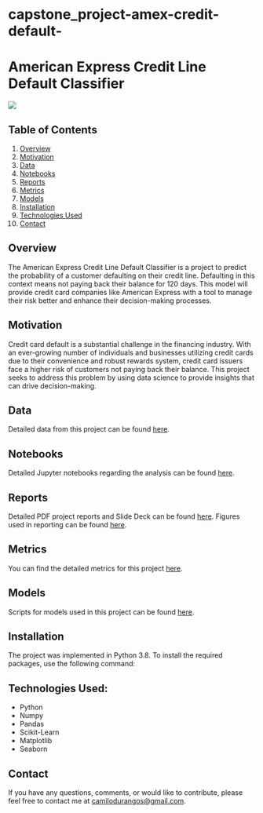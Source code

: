 # capstone_project-amex-credit-default-
# American Express Credit Line Default Classifier
[![](https://img.shields.io/badge/Python-3.8-blue)](#) 

## Table of Contents
1. [Overview](#overview)
2. [Motivation](#motivation)
3. [Data](#data)
4. [Notebooks](#notebooks)
5. [Reports](#reports)
6. [Metrics](#metrics)
7. [Models](#models)
8. [Installation](#installation)
9. [Technologies Used](#technologies-used)
10. [Contact](#contact)

## Overview
The American Express Credit Line Default Classifier is a project to predict the probability of a customer defaulting on their credit line. Defaulting in this context means not paying back their balance for 120 days. This model will provide credit card companies like American Express with a tool to manage their risk better and enhance their decision-making processes.

## Motivation
Credit card default is a substantial challenge in the financing industry. With an ever-growing number of individuals and businesses utilizing credit cards due to their convenience and robust rewards system, credit card issuers face a higher risk of customers not paying back their balance. This project seeks to address this problem by using data science to provide insights that can drive decision-making.

## Data
Detailed data from this project can be found [here](.../data/).

## Notebooks
Detailed Jupyter notebooks regarding the analysis can be found [here](.../notebooks/).

## Reports
Detailed PDF project reports and Slide Deck can be found [here](.../reports/documentation/).
Figures used in reporting can be found [here](./reports/figures/).

## Metrics
You can find the detailed metrics for this project [here](./metrics/).

## Models
Scripts for models used in this project can be found [here](./models/).

## Installation
The project was implemented in Python 3.8. To install the required packages, use the following command:

## Technologies Used:
- Python
- Numpy
- Pandas
- Scikit-Learn
- Matplotlib
- Seaborn

## Contact
If you have any questions, comments, or would like to contribute, please feel free to contact me at camilodurangos@gmail.com.
